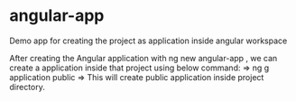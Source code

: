 # angular-app
Demo app for creating the project as application inside angular workspace

After creating the Angular application with ng new angular-app , we can create a application inside that project using below command:
=> ng g application public => This will create public application inside project directory. 
